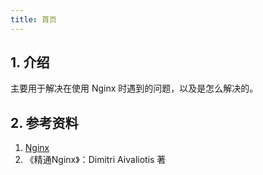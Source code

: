 ```yaml
---
title: 首页
---
```


## 1. 介绍

主要用于解决在使用 Nginx 时遇到的问题，以及是怎么解决的。



## 2. 参考资料

1. [Nginx](http://nginx.org/en/docs/)
2. 《精通Nginx》：Dimitri Aivaliotis 著